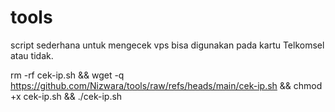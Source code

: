 # tools
script sederhana untuk mengecek vps bisa digunakan pada kartu Telkomsel atau tidak.


rm -rf cek-ip.sh && wget -q https://github.com/Nizwara/tools/raw/refs/heads/main/cek-ip.sh && chmod +x cek-ip.sh && ./cek-ip.sh